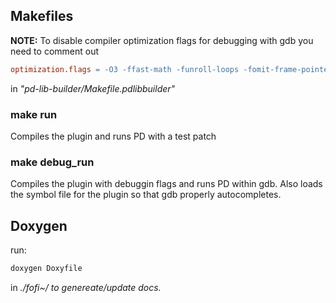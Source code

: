 ## Makefiles
**NOTE:** To disable compiler optimization flags for debugging with gdb you need to comment out

```Makefile
optimization.flags = -O3 -ffast-math -funroll-loops -fomit-frame-pointer
```

in *"pd-lib-builder/Makefile.pdlibbuilder"*

### make run
Compiles the plugin and runs PD with a test patch

### make debug_run
Compiles the plugin with debuggin flags and runs PD within gdb. Also loads the symbol file for the plugin
so that gdb properly autocompletes.

## Doxygen

run:
```bash
doxygen Doxyfile
```

in *./fofi~/ to genereate/update docs.*
